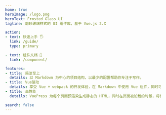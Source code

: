 ```yaml
---
home: true
heroImage: /logo.png
heroText: Frosted Glass UI
tagline: 磨砂玻璃样式的 UI 组件库，基于 Vue.js 2.X

action:
- text: 快速上手 🖐
  link: /guide/
  type: primary

- text: 组件文档 📒
  link: /component/

features:
- title: 简洁至上
  details: 以 Markdown 为中心的项目结构，以最少的配置帮助你专注于写作。
- title: Vue驱动
  details: 享受 Vue + webpack 的开发体验，在 Markdown 中使用 Vue 组件，同时可以使用 Vue 来开发自定义主题。
- title: 高性能
  details: VuePress 为每个页面预渲染生成静态的 HTML，同时在页面被加载的时候，将作为 SPA 运行。

search: false
---
```

